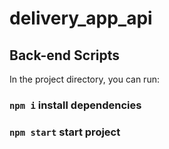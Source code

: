 # delivery_app_api

## Back-end Scripts

In the project directory, you can run:
### `npm i` install dependencies
### `npm start`  start project
